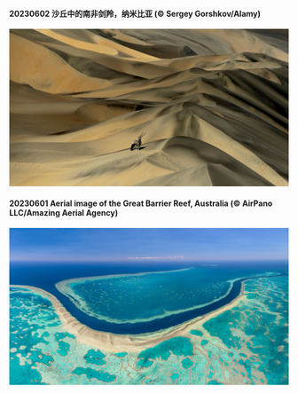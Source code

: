 #### 20230602 沙丘中的南非剑羚，纳米比亚 (© Sergey Gorshkov/Alamy)

![](20230602_GemsbokNamibia_1920x1080.jpg)

#### 20230601 Aerial image of the Great Barrier Reef, Australia (© AirPano LLC/Amazing Aerial Agency)

![](20230601_ReefAwareness_1920x1080.jpg)

